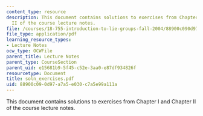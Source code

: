 ```yaml
---
content_type: resource
description: This document contains solutions to exercises from Chapter I and Chapter
  II of the course lecture notes.
file: /courses/18-755-introduction-to-lie-groups-fall-2004/88900c090d97a7a5e030c7a5e99a111a_soln_exercises.pdf
file_type: application/pdf
learning_resource_types:
- Lecture Notes
ocw_type: OCWFile
parent_title: Lecture Notes
parent_type: CourseSection
parent_uid: e15681b9-5f45-c52e-3aa0-e87df934826f
resourcetype: Document
title: soln_exercises.pdf
uid: 88900c09-0d97-a7a5-e030-c7a5e99a111a
---
```

This document contains solutions to exercises from Chapter I and Chapter II of the course lecture notes.


